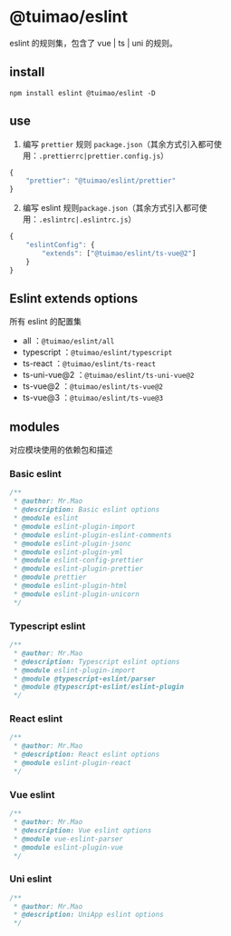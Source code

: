 # @tuimao/eslint

eslint 的规则集，包含了 vue | ts | uni 的规则。

## install

`npm install eslint @tuimao/eslint -D`

## use


1. 编写 `prettier` 规则 `package.json`（其余方式引入都可使用：`.prettierrc|prettier.config.js`） 

~~~js
{
    "prettier": "@tuimao/eslint/prettier"
}
~~~

2. 编写 eslint 规则`package.json`（其余方式引入都可使用：`.eslintrc|.eslintrc.js`）

~~~js
{
    "eslintConfig": {
        "extends": ["@tuimao/eslint/ts-vue@2"]
    }
}
~~~

## Eslint extends options

所有 eslint 的配置集

- all			         ：`@tuimao/eslint/all`
- typescript       ：`@tuimao/eslint/typescript`
- ts-react           ：`@tuimao/eslint/ts-react`
- ts-uni-vue@2 ：`@tuimao/eslint/ts-uni-vue@2`
- ts-vue@2        ：`@tuimao/eslint/ts-vue@2`
- ts-vue@3        ：`@tuimao/eslint/ts-vue@3`

## modules

对应模块使用的依赖包和描述

### Basic eslint

~~~typescript
/**
 * @author: Mr.Mao
 * @description: Basic eslint options
 * @module eslint
 * @module eslint-plugin-import
 * @module eslint-plugin-eslint-comments
 * @module eslint-plugin-jsonc
 * @module eslint-plugin-yml
 * @module eslint-config-prettier
 * @module eslint-plugin-prettier
 * @module prettier
 * @module eslint-plugin-html
 * @module eslint-plugin-unicorn
 */
~~~

### Typescript eslint

~~~typescript
/**
 * @author: Mr.Mao
 * @description: Typescript eslint options
 * @module eslint-plugin-import
 * @module @typescript-eslint/parser
 * @module @typescript-eslint/eslint-plugin
 */
~~~

### React eslint

~~~typescript
/**
 * @author: Mr.Mao
 * @description: React eslint options
 * @module eslint-plugin-react
 */
~~~

### Vue eslint

~~~typescript
/**
 * @author: Mr.Mao
 * @description: Vue eslint options
 * @module vue-eslint-parser
 * @module eslint-plugin-vue
 */
~~~

### Uni eslint

~~~typescript
/**
 * @author: Mr.Mao
 * @description: UniApp eslint options
 */
~~~

